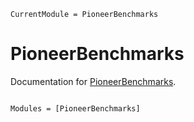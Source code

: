 ```@meta
CurrentModule = PioneerBenchmarks
```

# PioneerBenchmarks

Documentation for [PioneerBenchmarks](https://github.com/nwamsley1/PioneerBenchmarks.jl).

```@index
```

```@autodocs
Modules = [PioneerBenchmarks]
```
